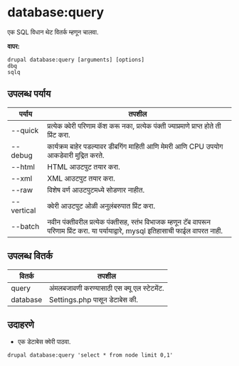 # database:query
एक SQL विधान थेट वितर्क म्हणून चालवा.

**वापर:**
```
drupal database:query [arguments] [options]
dbq
sqlq
```

## उपलब्ध पर्याय
पर्याय | तपशील
-------|-------------
--quick | प्रत्येक क्वेरी परिणाम कॅश करू नका, प्रत्येक पंक्ती ज्याप्रमाणे प्राप्त होते ती प्रिंट करा.
--debug | कार्यक्रम बाहेर पडल्यावर डीबगिंग माहिती आणि मेमरी आणि CPU उपयोग आकडेवारी मुद्रित करते.
--html | HTML आउटपुट तयार करा.
--xml | XML आउटपुट तयार करा.
--raw | विशेष वर्ण आउटपुटमध्ये सोडणार नाहीत.
--vertical | क्वेरी आउटपुट ओळी अनुलंबरुपात प्रिंट करा.
--batch | नवीन पंक्तीवरील प्रत्येक पंक्तीसह, स्तंभ विभाजक म्हणून टॅब वापरून परिणाम प्रिंट करा. या पर्यायाद्वारे, mysql इतिहासाची फाईल वापरत नाही.

## उपलब्ध वितर्क
वितर्क | तपशील
---------|-------------
query | अंमलबजावणी करण्यासाठी एस क्यू एल स्टेटमेंट.
database | Settings.php पासून डेटाबेस की.

## उदाहरणे
* एक डेटाबेस क्वेरी पाठवा.
```
drupal database:query 'select * from node limit 0,1'
```
